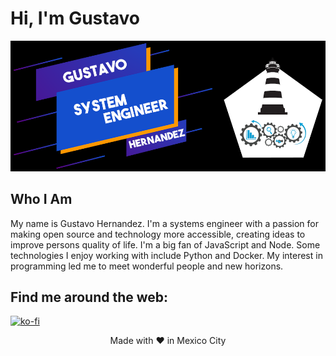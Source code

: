 # Hi, I'm Gustavo

![Gustavo](Gustavo-Hernandez.png)

## Who I Am

My name is Gustavo Hernandez. I'm a systems engineer with a passion for making open source and technology more accessible, creating ideas to improve persons quality of life. I'm a big fan of JavaScript and Node. Some technologies I enjoy working with include Python and Docker. My interest in programming led me to meet wonderful people and new horizons.

## Find me around the web:

[![ko-fi](https://www.ko-fi.com/img/githubbutton_sm.svg)](https://ko-fi.com/F1F52L6UB)
  
<p align="center">
  Made with &hearts; in Mexico City
</p>
